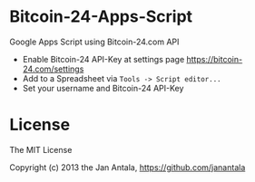 Bitcoin-24-Apps-Script
======================

Google Apps Script using Bitcoin-24.com API

* Enable Bitcoin-24 API-Key at settings page https://bitcoin-24.com/settings
* Add to a Spreadsheet via `Tools -> Script editor...`
* Set your username and Bitcoin-24 API-Key


License
======================

The MIT License

Copyright (c) 2013 the Jan Antala, https://github.com/janantala
